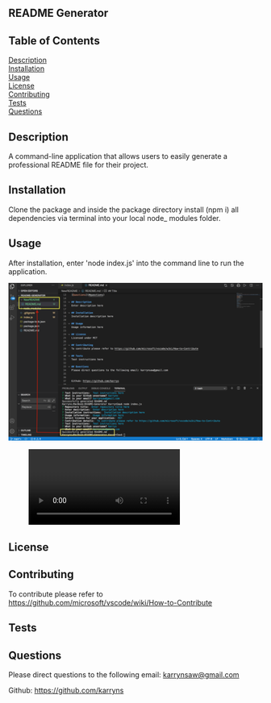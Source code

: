 ## README Generator

## Table of Contents
[Description](#Description) <br>
[Installation](#Installation) <br>
[Usage](#Usage) <br>
[License](#License) <br>
[Contributing](#Contributing) <br>
[Tests](#Tests) <br> 
[Questions](#questions) <br>

## Description
A command-line application that allows users to easily generate a professional README file for their project. 

## Installation
Clone the package and inside the package directory install (npm i) all dependencies via terminal into your local node_ modules folder. 

## Usage
After installation, enter 'node index.js' into the command line to run the application.

<img src="Assets/Sreenshot.png"/>

<figure class="video_container">
    <video controls="true" allowfullscreen="true">
    <source src="https://drive.google.com/file/d/1Yn6FGISPUsY4ghxPcTrzX2K2YgrYoVa9/view" >
    </video>
</figure>


## License

## Contributing
To contribute please refer to https://github.com/microsoft/vscode/wiki/How-to-Contribute

## Tests

## Questions
Please direct questions to the following email: karrynsaw@gmail.com


Github: https://github.com/karryns
    